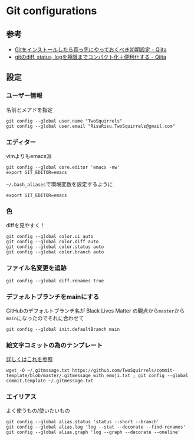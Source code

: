 # Git configurations

## 参考

- [Gitをインストールしたら真っ先にやっておくべき初期設定 - Qiita](https://qiita.com/wnoguchi/items/f7358a227dfe2640cce3)
- [gitのdiff, status, logを極限までコンパクト化＋便利化する - Qiita](https://qiita.com/yuya_presto/items/ef199e08021dea777715)

## 設定

### ユーザー情報

名前とメアドを指定

```shell
git config --global user.name "TwoSquirrels"
git config --global user.email "RisuRisu.TwoSquirrels@gmail.com"
```

### エディター

vimよりもemacs派

```shell
git config --global core.editor 'emacs -nw'
export GIT_EDITOR=emacs
```

`~/.bash_aliases`で環境変数を設定するように

```shell
export GIT_EDITOR=emacs
```

### 色

diffを見やすく！

```shell
git config --global color.ui auto
git config --global color.diff auto
git config --global color.status auto
git config --global color.branch auto
```

### ファイル名変更を追跡

```shell
git config --global diff.renames true
```

### デフォルトブランチをmainにする

GitHubのデフォルトブランチ名が Black Lives Matter の観点から`master`から`main`になったのでそれに合わせて

```shell
git config --global init.defaultBranch main
```

### 絵文字コミットの為のテンプレート

[詳しくはこれを参照](https://github.com/TwoSquirrels/commit-template)

```shell
wget -O ~/.gitmssage.txt https://github.com/TwoSquirrels/commit-template/blob/master/.gitmessage_with_emoji.txt ; git config --global commit.template ~/.gitmessage.txt
```

### エイリアス

よく使うもの/使いたいもの

```shell
git config --global alias.status 'status --short --branch'
git config --global alias.log 'log --stat --decorate --find-renames'
git config --global alias.graph 'log --graph --decorate --oneline'
```

